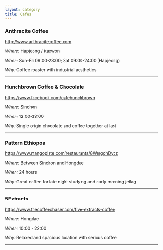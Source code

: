 ```yaml
---
layout: category
title: Cafes
---
```


### Anthracite Coffee

<http://www.anthracitecoffee.com>

_Where:_ Hapjeong / Itaewon 

_When:_ Sun-Fri 09:00-23:00; Sat 09:00-24:00 (Hapjeong)

_Why:_ Coffee roaster with industrial aesthetics  

------

### Hunchbrown Coffee & Chocolate 

<https://www.facebook.com/cafehunchbrown>

_Where:_ Sinchon 

_When:_ 12:00-23:00

_Why:_ Single origin chocolate and coffee together at last 

------

### Pattern Ethiopoa 

<https://www.mangoplate.com/restaurants/8WmgchDycz>

_Where:_ Between Sinchon and Hongdae 

_When:_ 24 hours 

_Why:_ Great coffee for late night studying and early morning jetlag

------

### 5Extracts

<https://www.thecoffeechaser.com/five-extracts-coffee>

_Where:_ Hongdae 

_When:_ 10:00 - 22:00

_Why:_ Relaxed and spacious location with serious coffee 

------
